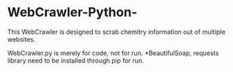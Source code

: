 # WebCrawler-Python-

This WebCrawler is designed to scrab chemitry information out of multiple websites.

WebCrawler.py is merely for code, not for run.
*BeautifulSoap, requests library need to be installed through pip for run.
